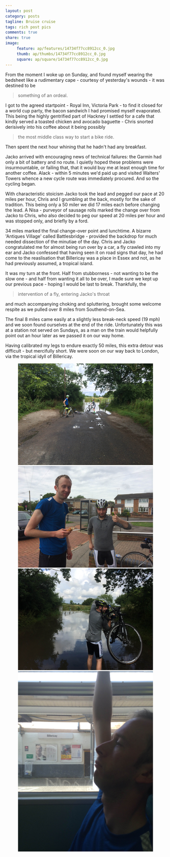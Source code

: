 ```yaml
---
layout: post
category: posts
tagline: Bruise cruise
tags: rich post pics
comments: true
share: true
image: 
     feature: ap/features/14734f77cc8912cc_0.jpg
     thumb: ap/thumbs/14734f77cc8912cc_0.jpg
     square: ap/square/14734f77cc8912cc_0.jpg
---
```

From the moment I woke up on Sunday, and found myself wearing the bedsheet
like a rudimentary cape - courtesy of yesterday's wounds - it was destined
to be

> something of an ordeal.

I got to the agreed startpoint - Royal Inn, Victoria Park - to find it
closed
for a world cup party, the bacon sandwich I had promised myself evaporated.
This being the highly gentrified part of Hackney I settled for a cafe that
kindly served a toasted chicken and avocado baguette - Chris snorted
derisively into his coffee about it being possibly

> the most middle class way to start a bike ride.

Then spent the next hour whining that he hadn't had any breakfast.

Jacko arrived with encouraging news of technical failures: the Garmin had
only a bit of battery and no route. I quietly hoped these problems were
insurmountable, or failing that, that it would buy me at least enough time
for
another coffee. Alack - within 5 minutes we'd paid up and visited Walters'
Towers whence a new cycle route was immediately procured. And so the cycling
began.

With characteristic stoicism Jacko took the lead and pegged our pace at 20
miles per hour, Chris and I grumbling at the back, mostly for the sake of
tradition. This being only a 50 miler we did 17 miles each before changing
the lead. A Nisa - purveyor of sausage rolls marked the change over from
Jacko to Chris, who also decided to peg our speed at 20 miles per hour and
was stopped only, and briefly by a ford.

34 miles marked the final change-over point and lunchtime. A bizarre
'Antiques Village' called Battlesbridge - provided the backdrop for much
needed dissection of the minutiae of the day. Chris and Jacko
congratulated me for almost being run over by a car, a fly crawled into my
ear and Jacko confessed that having seen it on road signs that day, he had
come to the reaslisation that Billericay was a place in Essex and not, as
he had previously assumed, a tropical island.

It was my turn at the front. Half from stubborness - not wanting to be the
slow one - and half from wanting it all to be over, I made sure we kept up
our previous pace - hoping I would be last to break. Thankfully, the

> intervention of a fly, entering Jacko's throat

and much accompanying
choking and spluttering, brought some welcome respite as we pulled over 8
miles from Southend-on-Sea.

The final 8 miles came easily at a slightly less break-neck speed (19 mph)
and we soon found ourselves at the end of the ride. Unfortunately this was
at a station not served on Sundays, as a man on the train would helpfully
point out an hour later as we passed it on our way home.

Having calibrated my legs to endure exactly 50 miles, this extra detour was
difficult - but mercifully short. We were soon on our way back to London,
via the tropical idyll of Billericay.
<figure class="third">
<a href="/images/ap/standard/14734f77cc8912cc_0.jpg">
<img src="/images/ap/standard/14734f77cc8912cc_0.jpg">
</a><a href="/images/ap/standard/14734f77cc8912cc_1.jpg">
<img src="/images/ap/standard/14734f77cc8912cc_1.jpg">
</a><a href="/images/ap/standard/14734f77cc8912cc_2.jpg">
<img src="/images/ap/standard/14734f77cc8912cc_2.jpg">
</a><a href="/images/ap/standard/14734f77cc8912cc_3.jpg">
<img src="/images/ap/standard/14734f77cc8912cc_3.jpg">
</a></figure>